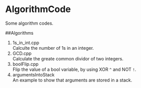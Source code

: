 AlgorithmCode
=============

Some algorithm codes.

##Algorithms
1. 1s_in_int.cpp  
Calculte the number of 1s in an integer.  
2. GCD.cpp   
Calculate the greate common dividor of two integers.
3. boolFlip.cpp  
Flip the value of a bool variable, by using XOR `^` and NOT `!`.  
4. argumentsIntoStack  
An example to show that arguments are stored in a stack.

